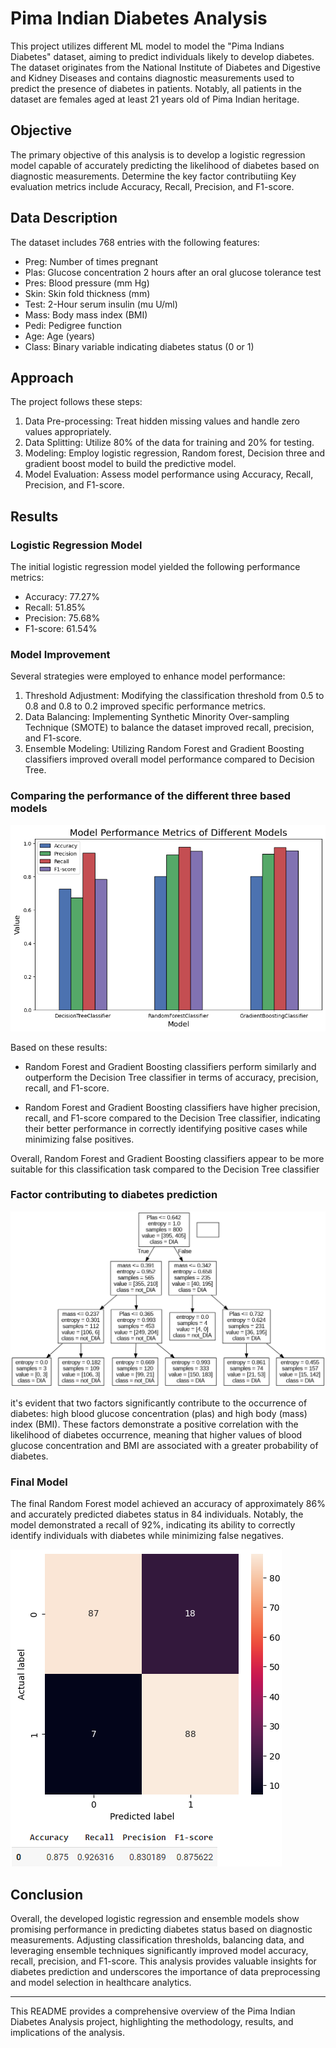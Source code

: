 # Pima Indian Diabetes Analysis

This project utilizes different ML model to model the "Pima Indians Diabetes" dataset, aiming to predict individuals likely to develop diabetes. The dataset originates from the National Institute of Diabetes and Digestive and Kidney Diseases and contains diagnostic measurements used to predict the presence of diabetes in patients. Notably, all patients in the dataset are females aged at least 21 years old of Pima Indian heritage.

## Objective

The primary objective of this analysis is to develop a logistic regression model capable of accurately predicting the likelihood of diabetes based on diagnostic measurements. 
Determine the key factor contributiing 
Key evaluation metrics include Accuracy, Recall, Precision, and F1-score.

## Data Description


The dataset includes 768 entries with the following features:
- Preg: Number of times pregnant
- Plas: Glucose concentration 2 hours after an oral glucose tolerance test
- Pres: Blood pressure (mm Hg)
- Skin: Skin fold thickness (mm)
- Test: 2-Hour serum insulin (mu U/ml)
- Mass: Body mass index (BMI)
- Pedi: Pedigree function
- Age: Age (years)
- Class: Binary variable indicating diabetes status (0 or 1)

## Approach

The project follows these steps:
1. Data Pre-processing: Treat hidden missing values and handle zero values appropriately.
2. Data Splitting: Utilize 80% of the data for training and 20% for testing.
3. Modeling: Employ logistic regression, Random forest, Decision three and gradient boost model to build the predictive model.
4. Model Evaluation: Assess model performance using Accuracy, Recall, Precision, and F1-score.

## Results

### Logistic Regression Model

The initial logistic regression model yielded the following performance metrics:
- Accuracy: 77.27%
- Recall: 51.85%
- Precision: 75.68%
- F1-score: 61.54%

### Model Improvement

Several strategies were employed to enhance model performance:
1. Threshold Adjustment: Modifying the classification threshold from 0.5 to 0.8 and 0.8 to 0.2 improved specific performance metrics.
2. Data Balancing: Implementing Synthetic Minority Over-sampling Technique (SMOTE) to balance the dataset improved recall, precision, and F1-score.
3. Ensemble Modeling: Utilizing Random Forest and Gradient Boosting classifiers improved overall model performance compared to Decision Tree.

### Comparing the performance of the different three based models 

![Performance Evaluation of Three Base Models](https://github.com/adewoleaj/Pima-Indian-Diabetes-Analysis/blob/main/performance%20evaluation%20of%20three%20base%20model.png?raw=true)

Based on these results:

- Random Forest and Gradient Boosting classifiers perform similarly and outperform the Decision Tree classifier in terms of accuracy, precision, recall, and F1-score.

- Random Forest and Gradient Boosting classifiers have higher precision, recall, and F1-score compared to the Decision Tree classifier, indicating their better performance in correctly identifying positive cases while minimizing false positives.

Overall, Random Forest and Gradient Boosting classifiers appear to be more suitable for this classification task compared to the Decision Tree classifier


### Factor contributing to diabetes prediction 

![Factor Contribution](https://github.com/adewoleaj/Pima-Indian-Diabetes-Analysis/blob/main/factor%20contribution.png?raw=true)

it's evident that two factors significantly contribute to the occurrence of diabetes: high blood glucose concentration (plas) and high body (mass) index (BMI). These factors demonstrate a positive correlation with the likelihood of diabetes occurrence, meaning that higher values of blood glucose concentration and BMI are associated with a greater probability of diabetes.

### Final Model

The final Random Forest model achieved an accuracy of approximately 86% and accurately predicted diabetes status in 84 individuals. Notably, the model demonstrated a recall of 92%, indicating its ability to correctly identify individuals with diabetes while minimizing false negatives.

![Final Random Forest Model](https://github.com/adewoleaj/Pima-Indian-Diabetes-Analysis/blob/main/final%20rf.png?raw=true)



## Conclusion

Overall, the developed logistic regression and ensemble models show promising performance in predicting diabetes status based on diagnostic measurements. Adjusting classification thresholds, balancing data, and leveraging ensemble techniques significantly improved model accuracy, recall, precision, and F1-score. This analysis provides valuable insights for diabetes prediction and underscores the importance of data preprocessing and model selection in healthcare analytics.

---

This README provides a comprehensive overview of the Pima Indian Diabetes Analysis project, highlighting the methodology, results, and implications of the analysis.
